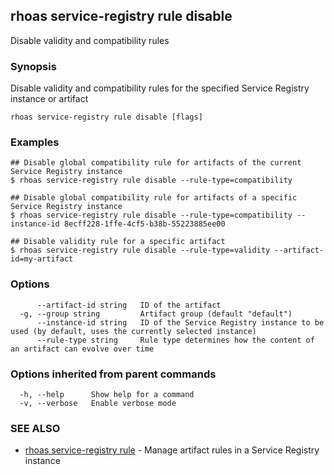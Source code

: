 ## rhoas service-registry rule disable

Disable validity and compatibility rules

### Synopsis

Disable validity and compatibility rules for the specified Service Registry instance or artifact

```
rhoas service-registry rule disable [flags]
```

### Examples

```
## Disable global compatibility rule for artifacts of the current Service Registry instance
$ rhoas service-registry rule disable --rule-type=compatibility

## Disable global compatibility rule for artifacts of a specific Service Registry instance
$ rhoas service-registry rule disable --rule-type=compatibility --instance-id 8ecff228-1ffe-4cf5-b38b-55223885ee00

## Disable validity rule for a specific artifact
$ rhoas service-registry rule disable --rule-type=validity --artifact-id=my-artifact

```

### Options

```
      --artifact-id string   ID of the artifact
  -g, --group string         Artifact group (default "default")
      --instance-id string   ID of the Service Registry instance to be used (by default, uses the currently selected instance)
      --rule-type string     Rule type determines how the content of an artifact can evolve over time
```

### Options inherited from parent commands

```
  -h, --help      Show help for a command
  -v, --verbose   Enable verbose mode
```

### SEE ALSO

* [rhoas service-registry rule](rhoas_service-registry_rule.md)	 - Manage artifact rules in a Service Registry instance


